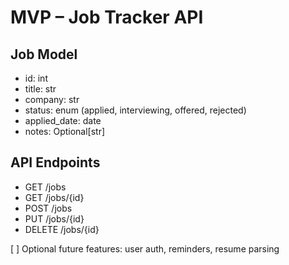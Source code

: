 # MVP – Job Tracker API

## Job Model
- id: int
- title: str
- company: str
- status: enum (applied, interviewing, offered, rejected)
- applied_date: date
- notes: Optional[str]

## API Endpoints
- GET /jobs
- GET /jobs/{id}
- POST /jobs
- PUT /jobs/{id}
- DELETE /jobs/{id}

[ ] Optional future features: user auth, reminders, resume parsing
